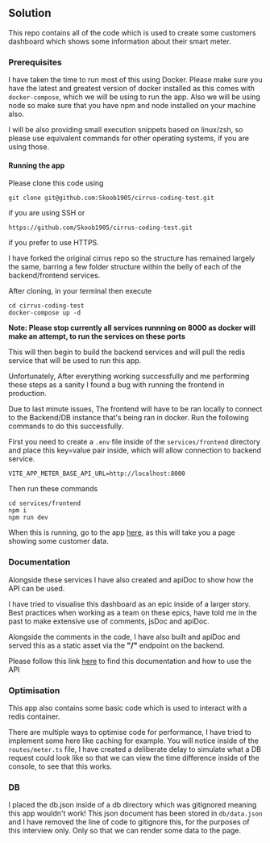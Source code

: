 ## Solution

This repo contains all of the code which is used to create some customers dashboard which shows some information about their smart meter.

### Prerequisites

I have taken the time to run most of this using Docker. Please make sure you have the latest and greatest version of docker installed as this comes with `docker-compose`, which we will be using to run the app. Also we will be using node so make sure that you have npm and node installed on your machine also.

I will be also providing small execution snippets based on linux/zsh, so please use equivalent commands for other operating systems, if you are using those.

#### Running the app

Please clone this code using

```
git clone git@github.com:Skoob1905/cirrus-coding-test.git
```

if you are using SSH or

```
https://github.com/Skoob1905/cirrus-coding-test.git
```

if you prefer to use HTTPS.

I have forked the original cirrus repo so the structure has remained largely the same, barring a few folder structure within the belly of each of the backend/frontend services.

After cloning, in your terminal then execute

```
cd cirrus-coding-test
docker-compose up -d
```

**Note: Please stop currently all services runnning on 8000 as docker will make an attempt, to run the services on these ports**

This will then begin to build the backend services and will pull the redis service that will be used to run this app.

Unfortunately, After everything working successfully and me performing these steps as a sanity I found a bug with running the frontend in production.

Due to last minute issues, The frontend will have to be ran locally to connect to the Backend/DB instance that's being ran in docker. Run the following commands to do this successfully.

First you need to create a `.env` file inside of the `services/frontend` directory and place this key=value pair inside, which will allow connection to backend service.

```
VITE_APP_METER_BASE_API_URL=http://localhost:8000
```

Then run these commands

```
cd services/frontend
npm i
npm run dev
```

When this is running, go to the app [here](http://localhost:5173/meter/d0834a3e-3a8c-41c6-aea4-4bad2156ec6c), as this will take you a page showing some customer data.

### Documentation

Alongside these services I have also created and apiDoc to show how the API can be used.

I have tried to visualise this dashboard as an epic inside of a larger story. Best practices when working as a team on these epics, have told me in the past to make extensive use of comments, jsDoc and apiDoc.

Alongside the comments in the code, I have also built and apiDoc and served this as a static asset via the **"/"** endpoint on the backend.

Please follow this link [here](http://localhost:8000) to find this documentation and how to use the API

### Optimisation

This app also contains some basic code which is used to interact with a redis container.

There are multiple ways to optimise code for performance, I have tried to implement some here like caching for example. You will notice inside of the `routes/meter.ts` file, I have created a deliberate delay to simulate what a DB request could look like so that we can view the time difference inside of the console, to see that this works.

### DB

I placed the db.json inside of a db directory which was gitignored meaning this app wouldn't work! This json document has been stored in `db/data.json` and I have removed the line of code to gitignore this, for the purposes of this interview only. Only so that we can render some data to the page.
